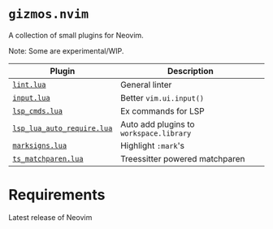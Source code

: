 # `gizmos.nvim`

A collection of small plugins for Neovim.

Note: Some are experimental/WIP.

| Plugin                       | Description |
|------------------------------|-------------|
| [`lint.lua`]                 | General linter |
| [`input.lua`]                | Better `vim.ui.input()` |
| [`lsp_cmds.lua`]             | Ex commands for LSP |
| [`lsp_lua_auto_require.lua`] | Auto add plugins to `workspace.library` |
| [`marksigns.lua`]            | Highlight `:mark`'s |
| [`ts_matchparen.lua`]        | Treessitter powered matchparen |

# Requirements

Latest release of Neovim

<!-- links -->
[`lint.lua`]: doc/lint.md
[`input.lua`]: doc/input.md
[`lsp_cmds.lua`]: doc/lsp_cmds.md
[`lsp_lua_auto_require.lua`]: doc/lsp_lua_auto_require.md
[`marksigns.lua`]: doc/marksigns.md
[`ts_matchparen.lua`]: doc/ts_matchparen.md
